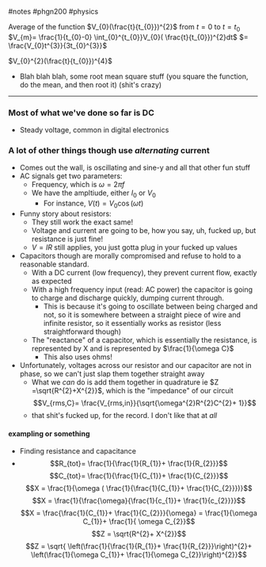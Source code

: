 #notes #phgn200 #physics

Average of the function $V_{0}(\frac{t}{t_{0}})^{2}$ from $t=0$ to $t=t_{0}$ 
$V_{m}= \frac{1}{t_{0}-0} \int_{0}^{t_{0}}V_{0}( \frac{t}{t_{0}})^{2}dt$
$= \frac{V_{0}t^{3}}{3t_{0}^{3}}$

$V_{0}^{2}(\frac{t}{t_{0}})^{4}$
- Blah blah blah, some root mean square stuff (you square the function, do the mean, and then root it) (shit's crazy)

---

### Most of what we've done so far is DC
- Steady voltage, common in digital electronics

### A lot of other things though use *alternating* current
- Comes out the wall, is oscillating and sine-y and all that other fun stuff
- AC signals get two parameters:
	- Frequency, which is $\omega = 2\pi f$ 
	- We have the ampltiude, either $I_{0}$ or $V_{0}$ 
		- For instance, $V(t) = V_{0}\cos(\omega t)$
- Funny story about resistors:
	- They still work the exact same!
	- Voltage and current are going to be, how you say, uh, fucked up, but resistance is just fine!
	- $V=IR$ still applies, you just gotta plug in your fucked up values
- Capacitors though are morally compromised and refuse to hold to a reasonable standard.
	- With a DC current (low frequency), they prevent current flow, exactly as expected
	- With a high frequency input (read: AC power) the capacitor is going to charge and discharge quickly, dumping current through.
		- This is because it's going to oscillate between being charged and not, so it is somewhere between a straight piece of wire and infinite resistor, so it essentially works as resistor (less straightforward though)
	- The "reactance" of a capacitor, which is essentially the resistance, is represented by X and is represented by $\frac{1}{\omega C}$ 
		- This also uses ohms!
- Unfortunately, voltages across our resistor and our capacitor are not in phase, so we can't just slap them together straight away
	- What we *can* do is add them together in quadrature ie $Z =\sqrt{R^{2}+X^{2}}$, which is the "impedance" of our circuit
$$V_{rms,C}= \frac{V_{rms,in}}{\sqrt{\omega^{2}R^{2}C^{2}+ 1}}$$
	- that shit's fucked up, for the record. I don't like that at *all*

#### exampling or something
- Finding resistance and capacitance
- $$R_{tot}= \frac{1}{\frac{1}{R_{1}}+ \frac{1}{R_{2}}}$$$$C_{tot}= \frac{1}{\frac{1}{C_{1}}+ \frac{1}{C_{2}}}$$$$X = \frac{1}{\omega ( \frac{1}{\frac{1}{C_{1}}+ \frac{1}{C_{2}}})}$$$$X = \frac{1}{\frac{\omega}{\frac{1}{c_{1}}+ \frac{1}{c_{2}}}}$$$$X = \frac{\frac{1}{C_{1}}+ \frac{1}{C_{2}}}{\omega} = \frac{1}{\omega C_{1}}+ \frac{1}{ \omega C_{2}}$$
$$Z = \sqrt{R^{2}+ X^{2}}$$
$$Z = \sqrt{ \left(\frac{1}{\frac{1}{R_{1}}+ \frac{1}{R_{2}}}\right)^{2}+ \left(\frac{1}{\omega C_{1}}+ \frac{1}{\omega C_{2}}\right)^{2}}$$
